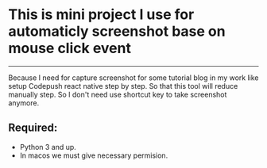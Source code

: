 # This is mini project I use for automaticly screenshot base on mouse click event
----
Because I need for capture screenshot for some tutorial blog in my work like setup Codepush react native step by step.
So that this tool will reduce manually step. So I don't need use shortcut key to take screenshot anymore.

## Required:
  - Python 3 and up.
  - In macos we must give necessary permision.
